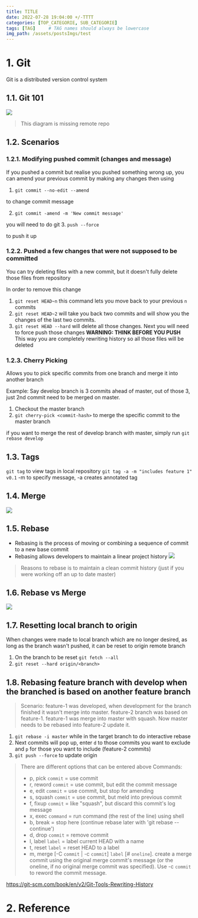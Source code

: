 ```yaml
---
title: TITLE
date: 2022-07-28 19:04:00 +/-TTTT
categories: [TOP_CATEGORIE, SUB_CATEGORIE]
tags: [TAG]     # TAG names should always be lowercase
img_path: /assets/postsImgs/test
---
```

# 1. Git
Git is a distributed version control system

## 1.1. Git 101
![](git.png)
> This diagram is missing remote repo

## 1.2. Scenarios
### 1.2.1. Modifying pushed commit (changes and message)
If you pushed a commit but realise you pushed something wrong up, you can amend your previous commit by making any changes then using 
1. `git commit --no-edit --amend`

to change commit message

2. `git commit -amend -m 'New commit message'`

you will need to do git 
3. `push --force` 

to push it up 

### 1.2.2. Pushed a few changes that were not supposed to be committed
You can try deleting files with a new commit, but it doesn't fully delete those files from repository 

In order to remove this change
1. `git reset HEAD~n` this command lets you move back to your previous `n` commits
2. `git reset HEAD~2` will take you back two commits and will show you the changes of the last two commits.
3. `git reset HEAD --hard` will delete all those changes.
Next you will need to force push those changes **WARNING: THINK BEFORE YOU PUSH**
This way you are completely rewriting history so all those files will be deleted

### 1.2.3. Cherry Picking
Allows you to pick specific commits from one branch and merge it into another branch

Example:
Say develop branch is 3 commits ahead of master, out of those 3, just 2nd commit need to be merged on master.

1. Checkout the master branch
2. `git cherry-pick <commit-hash>` to merge the specific commit to the master branch

if you want to merge the rest of develop branch with master, simply run `git rebase develop`
## 1.3. Tags
`git tag` to view tags in local repository
`git tag -a -m "includes feature 1" v0.1` -m to specify message, -a creates annotated tag
## 1.4. Merge
![](merge.png)

## 1.5. Rebase

- Rebasing is the process of moving or combining a sequence of commit to a new base commit
- Rebasing allows developers to maintain a linear project history
![](rebase.png)
> Reasons to rebase is to maintain a clean commit history (just if you were working off an up to date master)
## 1.6. Rebase vs Merge
![](rebasevsmerge.png)

## 1.7. Resetting local branch to origin
When changes were made to local branch which are no longer desired, as long as the branch wasn't pushed, it can be reset to origin remote branch

1. On the branch to be reset `git fetch --all`
2. `git reset --hard origin/<branch>`

## 1.8. Rebasing feature branch with develop when the branched is based on another feature branch

> Scenario: feature-1 was developed, when development for the branch finished it wasn't merge into master. feature-2 branch was based on feature-1. feature-1 was merge into master with squash. Now master needs to be rebased into feature-2 update it. 

1. `git rebase -i master` while in the target branch to do interactive rebase
2. Next commits will pop up, enter `d` to those commits you want to exclude and `p` for those you want to include (feature-2 commits)
3. `git push --force` to update origin

> There are different options that can be entered above
> Commands:
> - p, pick `commit` = use commit
> - r, reword `commit` = use commit, but edit the commit message
> - e, edit `commit` = use commit, but stop for amending
> - s, squash `commit` = use commit, but meld into previous commit
> - f, fixup `commit` = like "squash", but discard this commit's log message
> - x, exec `command` = run command (the rest of the line) using shell
> - b, break = stop here (continue rebase later with 'git rebase --continue')
> - d, drop `commit` = remove commit
> - l, label `label` = label current HEAD with a name
> - t, reset `label` = reset HEAD to a label
> - m, merge [-C `commit` | -c `commit`] `label` [# `oneline`]. create a merge commit using the original merge commit's message (or the oneline, if no original merge commit was specified). Use -c `commit` to reword the commit message.

https://git-scm.com/book/en/v2/Git-Tools-Rewriting-History

# 2. Reference
